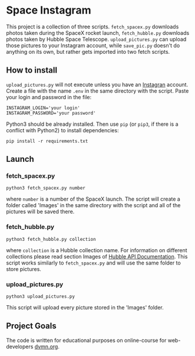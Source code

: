 # Space Instagram

This project is a collection of three scripts. `fetch_spacex.py` downloads photos taken during the SpaceX rocket launch, `fetch_hubble.py` downloads photos taken by Hubble Space Telescope. `upload_pictures.py` can upload those pictures to your Instagram account, while `save_pic.py` doesn't do anything on its own, but rather gets imported into two fetch scripts.

## How to install

`upload_pictures.py` will not execute unless you have an [Instagran](https://www.instagram.com) account. Create a file with the name `.env` in the same directory with the script. Paste your login and password in the file:
```
INSTAGRAM_LOGIN='your login'
INSTAGRAM_PASSWORD='your password'
```
Python3 should be already installed. 
Then use `pip` (or `pip3`, if there is a conflict with Python2) to install dependencies:
```
pip install -r requirements.txt
```

## Launch

### fetch_spacex.py

```
python3 fetch_spacex.py number
```
where `number` is a number of the SpaceX launch. The script will create a folder called 'Images' in the same directory with the script and all of the pictures will be saved there.

### fetch_hubble.py

```
python3 fetch_hubble.py collection
```
where `collection` is a Hubble collection name. For information on different collections please read section Images of [Hubble API Documentation](http://hubblesite.org/api/documentation#images). This script works similarly to `fetch_spacex.py` and will use the same folder to store pictures.

### upload_pictures.py

```
python3 upload_pictures.py
```
This script will upload every picture stored in the 'Images' folder.

## Project Goals

The code is written for educational purposes on online-course for web-developers [dvmn.org](https://dvmn.org/).
